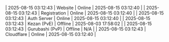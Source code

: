 | 2025-08-15 03:12:43 | Website | Online | 2025-08-15 03:12:40 |
| 2025-08-15 03:12:43 | Registration | Online | 2025-08-15 03:12:40 |
| 2025-08-15 03:12:43 | Auth Server | Online | 2025-08-15 03:12:40 |
| 2025-08-15 03:12:43 | Kezan (PvE) | Offline | 2025-08-03 17:58:02 |
| 2025-08-15 03:12:43 | Gurubashi (PvP) | Offline | N/A |
| 2025-08-15 03:12:43 | Cloudflare | Online | 2025-08-15 03:12:40 |

